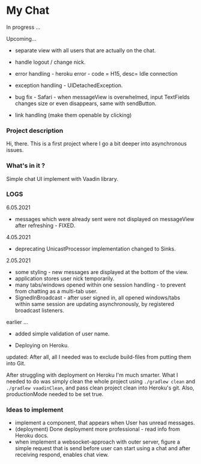 # My Chat 
In progress ...

Upcoming...
- separate view with all users that are actually on the chat.

- handle logout / change nick.
- error handling - heroku error - code = H15, desc= Idle connection
- exception handling - UIDetachedException.
- bug fix - Safari - when messageView is overwhelmed, input TextFields changes size or even disappears, same with sendButton.
- link handling (make them openable by clicking)

### Project description
Hi, there. This is a first project where I go a bit deeper into asynchronous issues.

### What's in it ?
Simple chat UI implement with Vaadin library.

### LOGS
6.05.2021
- messages which were already sent were not displayed on messageView after refreshing - FIXED.

4.05.2021
- deprecating UnicastProcessor implementation changed to Sinks.

2.05.2021
- some styling - new messages are displayed at the bottom of the view.
- application stores user nick temporarily. 
- many tabs/windows opened within one session handling - to prevent from chatting as a multi-tab user.
- SignedInBroadcast - after user signed in, all opened windows/tabs within same session are updating asynchronously, by registered broadcast listeners.

earlier ...
- added simple validation of user name. 

- Deploying on Heroku.

updated: After all, all I needed was to exclude build-files from putting them into Git.

After struggling with deployment on Heroku I'm much smarter. 
What I needed to do was simply clean the whole project using `./gradlew clean` and `./gradlew vaadinClean`,
and pass clean project clean into Heroku's git. 
Also, productionMode needed to be set true.

### Ideas to implement
- implement a component, that appears when User has unread messages.
- (deployment) Done deployment more professional - read info from Heroku docs.
- when implement a websocket-approach with outer server, figure a simple request
that is send before user can start using a chat and after receiving respond, enables chat view. 













 




